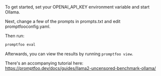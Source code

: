 To get started, set your OPENAI_API_KEY environment variable and start Ollama.

Next, change a few of the prompts in prompts.txt and edit promptfooconfig.yaml.

Then run:

```sh
promptfoo eval
```

Afterwards, you can view the results by running `promptfoo view`.

There's an accompanying tutorial here: https://promptfoo.dev/docs/guides/llama2-uncensored-benchmark-ollama/
